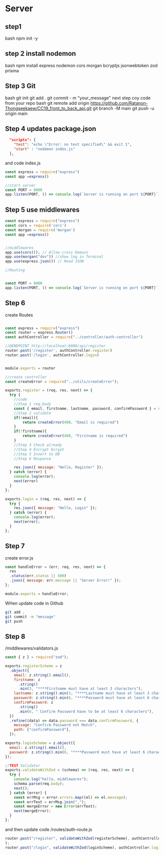 # Server
## step1 
bash 
npm init -y 
## step 2 install nodemon 
bash
npm install express nodemon cors morgan bcryptjs jsonwebtoken zod prisma

## Step 3 Git 
bash
git init 
git add . 
git commit - m "your_message"
next step 
coy code from your repo
bash
git remote add origin https://github.com/Ratanon-Thongseekaew/CC19_front_to_back_api.git
git branch -M main
git push -u origin main


## Step 4 updates package.json 
```json
  "scripts": {
    "test": "echo \"Error: no test specified\" && exit 1",
    "start" : "nodemon index.js"
  },
```
and code index.js
```js
const express = require("express")
const app =express()

//start server
const PORT = 8000
app.listen(PORT, () => console.log(`Server is running on port ${PORT}`))
```

## Step 5 use middlewares
```js
const express = require("express")
const cors = require('cors')
const morgan = require('morgan')
const app =express()


//middlewares
app.use(cors()); // Allow cross Domain
app.use(morgan("dev")) //show log in Terminal
app.use(express.json()) // Read JSON

//Routing


const PORT = 8000
app.listen(PORT, () => console.log(`Server is running on port ${PORT}`))
```

## Step 6 
create Routes
```js

const express = require("express")
const router = express.Router()
const authController = require("../controller/auth-controller")

//@ENDPOINT http://localhoat:8000/api/register
router.post('/register', authController.register)
router.post('/login', authController.login)


module.exports = router

//create controller
const createError = require("../utils/createError");

exports.register = (req, res, next) => {
  try {
    //code
    //Step 1 req.body
    const { email, firstname, lastname, password, confirmPassword } = req.body;
    //Step 2 validate
    if(!email){
        return createError(400, "Email is required")
    }
    if(!firstname){
        return createError(400, "Firstname is required")
    }
    //Step 3 Check already
    //Step 4 Encrypt bcrypt
    //Step 5 Insert to DB
    //Step 6 Response

    res.json({ message: "Hello, Register" });
  } catch (error) {
    console.log(error);
    next(error)
  }
};

exports.login = (req, res, next) => {
  try {
    res.json({ message: "Hello, Login" });
  } catch (error) {
    console.log(error);
    next(error);
  }
};

```

## Step 7
create error.js

```js
const handleError = (err, req, res, next) => {
  res
  .status(err.status || 500)
  .json({ message: err.message || "Server Error!" });
};

module.exports = handleError;

```


WHen update code in Github
```bash
git add . 
git commit -m "message"
git push
```
## Step 8
/middlewares/validators.js
```js
const { z } = require("zod");

exports.registerScheme = z
  .object({
    email: z.string().email(),
    firstname: z
      .string()
      .min(3, "****Firstname must have at least 3 characters"),
    lastname: z.string().min(3, "****Lastname must have at least 3 characters"),
    password: z.string().min(6, "****Password must have at least 6 characters"),
    confirmPassword: z
      .string()
      .min(6, " Confirm Password have to be at least 6 characters"),
  })
  .refine((data) => data.password === data.confirmPassword, {
    message: "Confirm Password not Match",
    path: ["confirmPassword"],
  });

exports.loginScheme = z.object({
  email: z.string().email(),
  password: z.string().min(6, "****Password must have at least 6 characters"),
});

//TEST Validator
exports.validateWithZod = (schema) => (req, res, next) => {
  try {
    console.log("hello, middlewares");
    schema.parse(req.body);
    next();
  } catch (error) {
    const errMsg = error.errors.map((el) => el.message);
    const errText = errMsg.join(",");
    const mergeError = new Error(errText);
    next(mergeError);
  }
};

```
and then update code 
/routes/auth-route.js
```js
router.post("/register", validateWithZod(registerScheme), authController.register
);
router.post("/login", validateWithZod(loginScheme), authController.login);
```